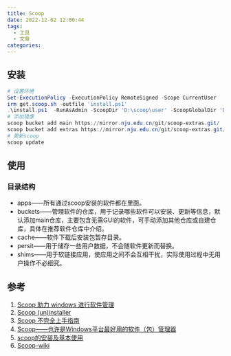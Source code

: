 ```yaml
---
title: Scoop
date: 2022-12-02 12:00:44
tags:
  - 工具
  - 文章
categories:
---
```


## 安装

```powershell
# 设置环境
Set-ExecutionPolicy -ExecutionPolicy RemoteSigned -Scope CurrentUser
irm get.scoop.sh -outfile 'install.ps1'
.\install.ps1  -RunAsAdmin -ScoopDir 'D:\scoop\user' -ScoopGlobalDir 'D:\scoop\global' -NoProxy
# 添加镜像
scoop bucket add main https://mirror.nju.edu.cn/git/scoop-extras.git/ 
scoop bucket add extras https://mirror.nju.edu.cn/git/scoop-extras.git/ 
# 更新scoop
scoop update
```
## 使用
### 目录结构

+ apps——所有通过scoop安装的软件都在里面。
+ buckets——管理软件的仓库，用于记录哪些软件可以安装、更新等信息，默认添加main仓库，主要包含无需GUI的软件，可手动添加其他仓库或自建仓库，具体在推荐软件仓库中介绍。
+ cache——软件下载后安装包暂存目录。
+ persit——用于储存一些用户数据，不会随软件更新而替换。
+ shims——用于软链接应用，使应用之间不会互相干扰，实际使用过程中无用户操作不必细究。

## 参考
1. [Scoop 助力 windows 进行软件管理](https://zhuanlan.zhihu.com/p/426775599)
2. [Scoop (un)installer](https://github.com/ScoopInstaller/Install#readme)
3. [ Scoop 不完全上手指南 ](https://www.iamzs.top/archives/scoop-guidebook.html)
4. [Scoop——也许是Windows平台最好用的软件（包）管理器](https://zhuanlan.zhihu.com/p/463284082)
5. [scoop的安装及基本使用](https://www.cnblogs.com/lioa/p/13565622.html)
6. [Scoop-wiki](https://github.com/ScoopInstaller/Scoop/wiki)